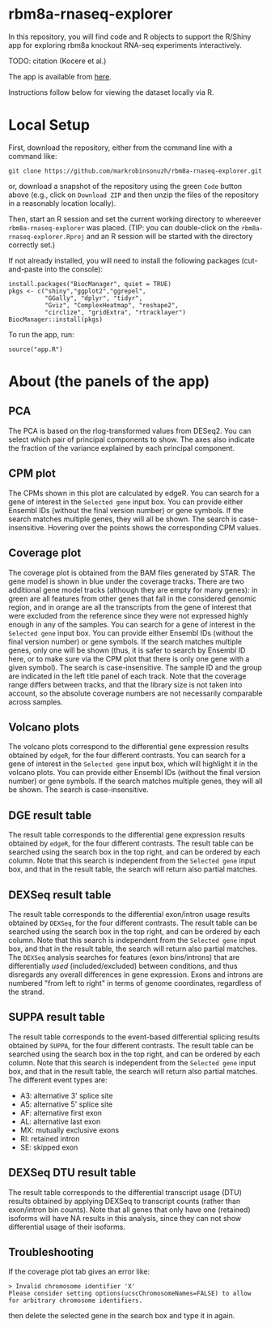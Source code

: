 # rbm8a-rnaseq-explorer

In this repository, you will find code and R objects to support the R/Shiny app for exploring rbm8a knockout RNA-seq experiments interactively.

TODO: citation (Kocere et al.)

The app is available from [here](http://imlspenticton.uzh.ch:3838/mosimann_p2452/). 

Instructions follow below for viewing the dataset locally via R.

# Local Setup

First, download the repository, either from the command line with a command like:

```
git clone https://github.com/markrobinsonuzh/rbm8a-rnaseq-explorer.git
```

or, download a snapshot of the repository using the green `Code` button above (e.g., click on `Download ZIP` and then unzip the files of the repository in a reasonably location locally).

Then, start an R session and set the current working directory to whereever `rbm8a-rnaseq-explorer` was placed. (TIP: you can double-click on the `rbm8a-rnaseq-explorer.Rproj` and an R session will be started with the directory correctly set.)

If not already installed, you will need to install the following packages (cut-and-paste into the console):

```
install.packages("BiocManager", quiet = TRUE)
pkgs <- c("shiny","ggplot2","ggrepel",
          "GGally", "dplyr", "tidyr",
          "Gviz", "ComplexHeatmap", "reshape2",
          "circlize", "gridExtra", "rtracklayer")
BiocManager::install(pkgs)
```

To run the app, run:

```
source("app.R")
```

# About (the panels of the app)

## PCA
The PCA is based on the rlog-transformed values from DESeq2. You can select which pair of principal components to show. The axes also indicate the fraction of the variance explained by each principal component. 

## CPM plot
The CPMs shown in this plot are calculated by edgeR. You can search for a gene of interest in the `Selected gene` input box. You can provide either Ensembl IDs (without the final version number) or gene symbols. If the search matches multiple genes, they will all be shown. The search is case-insensitive. Hovering over the points shows the corresponding CPM values. 

## Coverage plot
The coverage plot is obtained from the BAM files generated by STAR. The gene model is shown in blue under the coverage tracks. There are two additional gene model tracks (although they are empty for many genes): in green are all features from other genes that fall in the considered genomic region, and in orange are all the transcripts from the gene of interest that were excluded from the reference since they were not expressed highly enough in any of the samples. You can search for a gene of interest in the `Selected gene` input box. You can provide either Ensembl IDs (without the final version number) or gene symbols. If the search matches multiple genes, only one will be shown (thus, it is safer to search by Ensembl ID here, or to make sure via the CPM plot that there is only one gene with a given symbol). The search is case-insensitive. The sample ID and the group are indicated in the left title panel of each track. Note that the coverage range differs between tracks, and that the library size is not taken into account, so the absolute coverage numbers are not necessarily comparable across samples. 

## Volcano plots
The volcano plots correspond to the differential gene expression results obtained by `edgeR`, for the four different contrasts. You can search for a gene of interest in the `Selected gene` input box, which will highlight it in the volcano plots. You can provide either Ensembl IDs (without the final version number) or gene symbols. If the search matches multiple genes, they will all be shown. The search is case-insensitive. 

## DGE result table
The result table corresponds to the differential gene expression results obtained by `edgeR`, for the four different contrasts. The result table can be searched using the search box in the top right, and can be ordered by each column. Note that this search is independent from the `Selected gene` input box, and that in the result table, the search will return also partial matches. 

## DEXSeq result table
The result table corresponds to the differential exon/intron usage results obtained by `DEXSeq`, for the four different contrasts. The result table can be searched using the search box in the top right, and can be ordered by each column. Note that this search is independent from the `Selected gene` input box, and that in the result table, the search will return also partial matches. The `DEXSeq` analysis searches for features (exon bins/introns) that are differentially *used* (included/excluded) between conditions, and thus disregards any overall differences in gene expression. Exons and introns are numbered "from left to right" in terms of genome coordinates, regardless of the strand. 

## SUPPA result table
The result table corresponds to the event-based differential splicing results obtained by `SUPPA`, for the four different contrasts. The result table can be searched using the search box in the top right, and can be ordered by each column. Note that this search is independent from the `Selected gene` input box, and that in the result table, the search will return also partial matches. The different event types are:

- A3: alternative 3' splice site
- A5: alternative 5' splice site
- AF: alternative first exon
- AL: alternative last exon
- MX: mutually exclusive exons
- RI: retained intron
- SE: skipped exon

## DEXSeq DTU result table
The result table corresponds to the differential transcript usage (DTU) results obtained by applying DEXSeq to transcript counts (rather than exon/intron bin counts). Note that all genes that only have one (retained) isoforms will have NA results in this analysis, since they can not show differential usage of their isoforms. 

## Troubleshooting
If the coverage plot tab gives an error like: 
```
> Invalid chromosome identifier 'X'
Please consider setting options(ucscChromosomeNames=FALSE) to allow for arbitrary chromosome identifiers.
```

then delete the selected gene in the search box and type it in again.  
